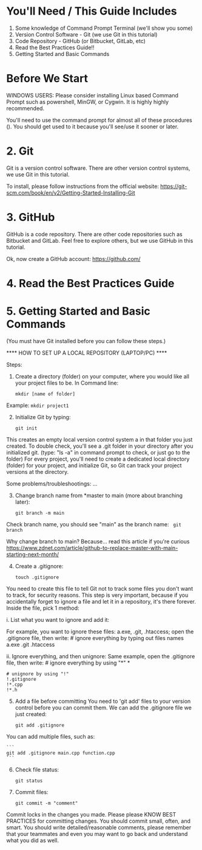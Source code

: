 # You'll Need / This Guide Includes
1. Some knowledge of Command Prompt Terminal (we'll show you some)
2. Version Control Software - Git (we use Git in this tutorial) 
3. Code Repository - GitHub (or Bitbucket, GitLab, etc)
4. Read the Best Practices Guide!! <link> 
5. Getting Started and Basic Commands 

# Before We Start 
WINDOWS USERS: Please consider installing Linux based Command Prompt such as powershell, MinGW, or Cygwin. It is highly highly recommended. 

You'll need to use the command prompt for almost all of these procedures (<link to command prompt tutorial and cheat sheet>). You should get used to it because you'll see/use it sooner or later. 

# 2. Git 
Git is a version control software. There are other version control systems, we use Git in this tutorial. 

To install, please follow instructions from the official website: 
 https://git-scm.com/book/en/v2/Getting-Started-Installing-Git 

# 3. GitHub 
GitHub is a code repository. There are other code repositories such as Bitbucket and GitLab. Feel free to explore others, but we use GitHub in this tutorial. 

Ok, now create a GitHub account: 
https://github.com/ 

# 4. Read the Best Practices Guide 
<link> 

# 5. Getting Started and Basic Commands
(You must have Git installed before you can follow these steps.) 

**** HOW TO SET UP A LOCAL REPOSITORY (LAPTOP/PC) ****

Steps:

1. Create a directory (folder) on your computer, where you would like all your project files to be. In Command line: 
    ```
    mkdir [name of folder] 
    ```

 Example: 
    ```
    mkdir project1 
    ```

2. Initialize Git by typing: 

    ```
    git init
    ```
 This creates an empty local version control system a  in that folder you just created. To double check, you'll see a .git folder in your directory after you initialized git. (type: "ls -a" in command prompt to check, or just go to the folder)
 For every project, you'll need to create a dedicated local directory (folder) for your project, and initialize Git, so Git can track your project versions at the directory. 

 Some problems/troubleshootings: 
...

3. Change branch name from *master to main (more about branching later): 

    ```
    git branch -m main
    ```
    
 Check branch name, you should see "main" as the branch name: 
    ``` 
    git branch 
    ```

 Why change branch to main? Because... read this article if you're curious
https://www.zdnet.com/article/github-to-replace-master-with-main-starting-next-month/ 

4. Create a .gitignore: 

    ``` 
    touch .gitignore 
    ``` 

 You need to create this file to tell Git not to track some files you don't want to track, for security reasons. This step is very important, because if you accidentally forget to ignore a file and let it in a repository, it's there forever. 
 Inside the file, pick 1 method: 

 i. List what you want to ignore and add it: 

 For example, you want to ignore these files: a.exe, .git, .htaccess; open the .gitignore file, then write: 
    # ignore everything by typing out files names 
    a.exe
    .git
    .htaccess 

 ii. Ignore everything, and then unignore: 
 Same example, open the .gitignore file, then write: 
    # ignore everything by using "*"
    * 
        
    # unignore by using "!"
    !.gitignore
    !*.cpp
    !*.h

5. Add a file before committing
 You need to 'git add' files to your version control before you can commit them. We can add the .gitignore file we just created: 

    ```
    git add .gitignore
    ```

 You can add multiple files, such as: 

    ```
    git add .gitignore main.cpp function.cpp 
    ``` 

6. Check file status: 

    ``` 
    git status 
    ``` 

7. Commit files: 

    ```
    git commit -m "comment" 
    ``` 

 Commit locks in the changes you made. Please please KNOW BEST PRACTICES for committing changes. You should commit small, often, and smart. You should write detailed/reasonable comments, please remember that your teammates and even you may want to go back and understand what you did as well. 